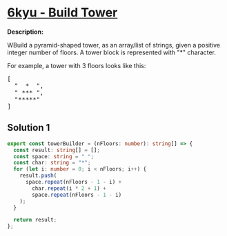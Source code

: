 # [6kyu - Build Tower](https://www.codewars.com/kata/576757b1df89ecf5bd00073b)

<p><strong>Description:</strong></p>

<p>WBuild a pyramid-shaped tower, as an array/list of strings, given a positive integer number of floors. A tower block is represented with "*" character.

For example, a tower with 3 floors looks like this:</p>

<pre>
[
  "  *  ",
  " *** ", 
  "*****"
]
</pre>

## Solution 1

```ts
export const towerBuilder = (nFloors: number): string[] => {
  const result: string[] = [];
  const space: string = " ";
  const char: string = "*";
  for (let i: number = 0; i < nFloors; i++) {
    result.push(
      space.repeat(nFloors - 1 - i) +
        char.repeat(i * 2 + 1) +
        space.repeat(nFloors - 1 - i)
    );
  }

  return result;
};
```
